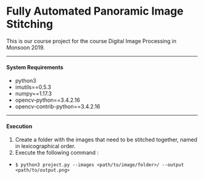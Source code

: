 # Fully Automated Panoramic Image Stitching
This is our course project for the course Digital Image Processing in Monsoon 2019. 
____


#### System Requirements
* python3
* imutils==0.5.3
* numpy==1.17.3
* opencv-python==3.4.2.16
* opencv-contrib-python==3.4.2.16
____
#### Execution

1. Create a folder with the images that need to be stitched together, named in lexicographical order. 
2. Execute the following command : 
  *  ```$ python3 project.py --images <path/to/image/folder>/ --output <path/to/output.png>```
